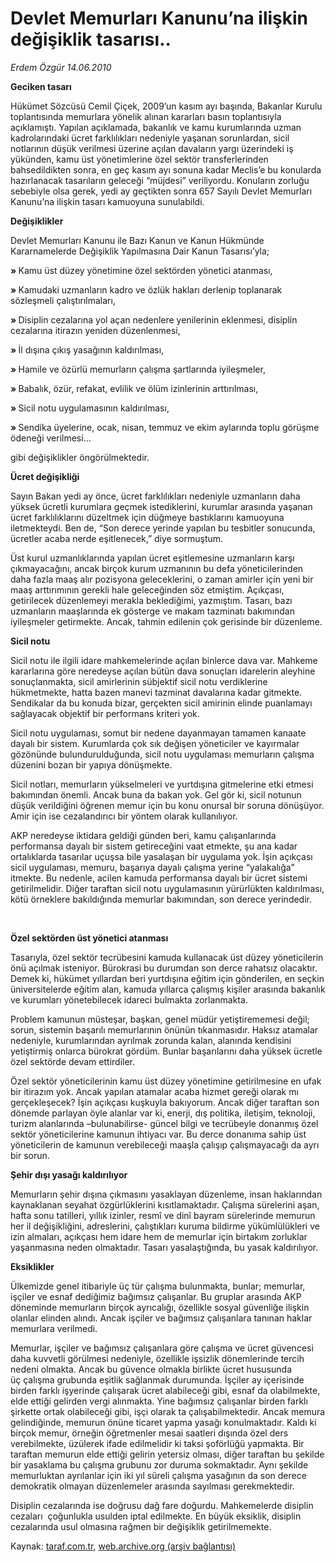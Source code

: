 # Devlet Memurları Kanunu’na ilişkin değişiklik tasarısı..

*Erdem Özgür 14.06.2010*

<div class="yazi">
<p><b>Geciken tasarı</b></p>
<p>Hükümet Sözcüsü Cemil Çiçek, 2009’un kasım ayı başında, Bakanlar Kurulu toplantısında memurlara yönelik alınan kararları basın toplantısıyla açıklamıştı. Yapılan açıklamada, bakanlık ve kamu kurumlarında uzman kadrolarındaki ücret farklılıkları nedeniyle yaşanan sorunlardan, sicil notlarının düşük verilmesi üzerine açılan davaların yargı üzerindeki iş yükünden, kamu üst yönetimlerine özel sektör transferlerinden bahsedildikten sonra, en geç kasım ayı sonuna kadar Meclis’e bu konularda hazırlanacak tasarıların geleceği “müjdesi” veriliyordu. Konuların zorluğu sebebiyle olsa gerek, yedi ay geçtikten sonra 657 Sayılı Devlet Memurları Kanunu’na ilişkin tasarı kamuoyuna sunulabildi.</p>
<p><b>Değişiklikler</b></p>
<p>Devlet Memurları Kanunu ile Bazı Kanun ve Kanun Hükmünde Kararnamelerde Değişiklik Yapılmasına Dair Kanun Tasarısı’yla;</p>
<p><b>»</b><b> </b>Kamu üst düzey yönetimine özel sektörden yönetici atanması,</p>
<p><b>»</b><b> </b>Kamudaki uzmanların kadro ve özlük hakları derlenip toplanarak sözleşmeli çalıştırılmaları,</p>
<p><b>»</b><b> </b>Disiplin cezalarına yol açan nedenlere yenilerinin eklenmesi, disiplin cezalarına itirazın yeniden düzenlenmesi,</p>
<p><b>»</b><b> </b>İl dışına çıkış yasağının kaldırılması,</p>
<p><b>»</b><b> </b>Hamile ve özürlü memurların çalışma şartlarında iyileşmeler,</p>
<p><b>»</b><b> </b>Babalık, özür, refakat, evlilik ve ölüm izinlerinin arttırılması,</p>
<p><b>»</b><b> </b>Sicil notu uygulamasının kaldırılması,</p>
<p><b>»</b><b> </b>Sendika üyelerine, ocak, nisan, temmuz ve ekim aylarında toplu görüşme ödeneği verilmesi...</p>
<p>gibi değişiklikler öngörülmektedir.  <br/></p>
<p><b>Ücret değişikliği</b></p>
<p>Sayın Bakan yedi ay önce, ücret farklılıkları nedeniyle uzmanların daha yüksek ücretli kurumlara geçmek istediklerini, kurumlar arasında yaşanan ücret farklılıklarını düzeltmek için düğmeye bastıklarını kamuoyuna iletmekteydi. Ben de, “Son derece yerinde yapılan bu tesbitler sonucunda, ücretler acaba nerde eşitlenecek,” diye sormuştum.</p>
<p>Üst kurul uzmanlıklarında yapılan ücret eşitlemesine uzmanların karşı çıkmayacağını, ancak birçok kurum uzmanının bu defa yöneticilerinden daha fazla maaş alır pozisyona geleceklerini, o zaman amirler için yeni bir maaş arttırımının gerekli hale geleceğinden söz etmiştim. Açıkçası, getirilecek düzenlemeyi merakla beklediğimi, yazmıştım. Tasarı, bazı uzmanların maaşlarında ek gösterge ve makam tazminatı bakımından iyileşmeler getirmekte. Ancak, tahmin edilenin çok gerisinde bir düzenleme. <br/></p>
<p><b>Sicil notu</b></p>
<p>Sicil notu ile ilgili idare mahkemelerinde açılan binlerce dava var. Mahkeme kararlarına göre neredeyse açılan bütün dava sonuçları idarelerin aleyhine sonuçlanmakta, sicil amirlerinin sübjektif sicil notu verdiklerine hükmetmekte, hatta bazen manevi tazminat davalarına kadar gitmekte. Sendikalar da bu konuda bizar, gerçekten sicil amirinin elinde puanlamayı sağlayacak objektif bir performans kriteri yok.</p>
<p>Sicil notu uygulaması, somut bir nedene dayanmayan tamamen kanaate dayalı bir sistem. Kurumlarda çok sık değişen yöneticiler ve kayırmalar gözönünde bulundurulduğunda, sicil notu uygulaması memurların çalışma düzenini bozan bir yapıya dönüşmekte.</p>
<p>Sicil notları, memurların yükselmeleri ve yurtdışına gitmelerine etki etmesi bakımından önemli. Ancak buna da bakan yok. Gel gör ki, sicil notunun düşük verildiğini öğrenen memur için bu konu onursal bir soruna dönüşüyor. Amir için ise cezalandırıcı bir yöntem olarak kullanılıyor.</p>
<p>AKP neredeyse iktidara geldiği günden beri, kamu çalışanlarında performansa dayalı bir sistem getireceğini vaat etmekte, şu ana kadar ortalıklarda tasarılar uçuşsa bile yasalaşan bir uygulama yok. İşin açıkçası sicil uygulaması, memuru, başarıya dayalı çalışma yerine “yalakalığa” itmekte. Bu nedenle, acilen kamuda performansa dayalı bir ücret sistemi getirilmelidir. Diğer taraftan sicil notu uygulamasının yürürlükten kaldırılması, kötü örneklere bakıldığında memurlar bakımından, son derece yerindedir.</p>
<p>   </p>
<p><b>Özel sektörden üst yönetici atanması</b></p>
<p>Tasarıyla, özel sektör tecrübesini kamuda kullanacak üst düzey yöneticilerin önü açılmak isteniyor. Bürokrasi bu durumdan son derce rahatsız olacaktır. Demek ki, hükümet yıllardan beri yurtdışına eğitim için gönderilen, en seçkin üniversitelerde eğitim alan, kamuda yıllarca çalışmış kişiler arasında bakanlık ve kurumları yönetebilecek idareci bulmakta zorlanmakta.</p>
<p>Problem kamunun müsteşar, başkan, genel müdür yetiştirememesi değil; sorun, sistemin başarılı memurlarının önünün tıkanmasıdır. Haksız atamalar nedeniyle, kurumlarından ayrılmak zorunda kalan, alanında kendisini yetiştirmiş onlarca bürokrat gördüm. Bunlar başarılarını daha yüksek ücretle özel sektörde devam ettirdiler.</p>
<p>Özel sektör yöneticilerinin kamu üst düzey yönetimine getirilmesine en ufak bir itirazım yok. Ancak yapılan atamalar acaba hizmet gereği olarak mı gerçekleşecek? İşin açıkçası kuşkuyla bakıyorum. Ancak diğer taraftan son dönemde parlayan öyle alanlar var ki, enerji, dış politika, iletişim, teknoloji, turizm alanlarında –bulunabilirse- güncel bilgi ve tecrübeyle donanmış özel sektör yöneticilerine kamunun ihtiyacı var. Bu derce donanıma sahip üst yöneticilerin de kamunun verebileceği maaşla çalışıp çalışmayacağı da ayrı bir sorun.  <br/></p>
<p><b>Şehir dışı yasağı kaldırılıyor</b></p>
<p>Memurların şehir dışına çıkmasını yasaklayan düzenleme, insan haklarından kaynaklanan seyahat özgürlüklerini kısıtlamaktadır. Çalışma sürelerini aşan, hafta sonu tatilleri, yıllık izinler, resmî ve dinî bayram sürelerinde memurun her il değişikliğini, adreslerini, çalıştıkları kuruma bildirme yükümlülükleri ve izin almaları, açıkçası hem idare hem de memurlar için birtakım zorluklar yaşanmasına neden olmaktadır. Tasarı yasalaştığında, bu yasak kaldırılıyor. <br/></p>
<p><b>Eksiklikler</b></p>
<p>Ülkemizde genel itibariyle üç tür çalışma bulunmakta, bunlar; memurlar, işçiler ve esnaf dediğimiz bağımsız çalışanlar. Bu gruplar arasında AKP döneminde memurların birçok ayrıcalığı, özellikle sosyal güvenliğe ilişkin olanlar elinden alındı. Ancak işçiler ve bağımsız çalışanlara tanınan haklar memurlara verilmedi.</p>
<p>Memurlar, işçiler ve bağımsız çalışanlara göre çalışma ve ücret güvencesi daha kuvvetli görülmesi nedeniyle, özellikle işsizlik dönemlerinde tercih nedeni olmakta. Ancak bu güvence olmakla birlikte ücret hususunda üç çalışma grubunda eşitlik sağlanmak durumunda. İşçiler ay içerisinde birden farklı işyerinde çalışarak ücret alabileceği gibi, esnaf da olabilmekte, elde ettiği gelirden vergi alınmakta. Yine bağımsız çalışanlar birden farklı şirkette ortak olabileceği gibi, işçi olarak ta çalışabilmektedir. Ancak memura gelindiğinde, memurun önüne ticaret yapma yasağı konulmaktadır. Kaldı ki birçok memur, örneğin öğretmenler mesai saatleri dışında özel ders verebilmekte, üzülerek ifade edilmelidir ki taksi şoförlüğü yapmakta. Bir taraftan memurun elde ettiği gelirin yetersiz olması, diğer taraftan bu şekilde bir yasaklama bu çalışma grubunu zor duruma sokmaktadır. Aynı şekilde memurluktan ayrılanlar için iki yıl süreli çalışma yasağının da son derece demokratik olmayan düzenlemeler arasında sayılması gerekmektedir.</p>
<p>Disiplin cezalarında ise doğrusu dağ fare doğurdu. Mahkemelerde disiplin cezaları  çoğunlukla usulden iptal edilmekte. En büyük eksiklik, disiplin cezalarında usul olmasına rağmen bir değişiklik getirilmemekte.</p></div>

Kaynak: [taraf.com.tr](http://www.taraf.com.tr:80/erdem-ozgur/makale-devlet-memurlari-kanunu-na-iliskin-degisiklik.htm), [web.archive.org (arşiv bağlantısı)](http://web.archive.org/web/20100617222858/http://www.taraf.com.tr:80/erdem-ozgur/makale-devlet-memurlari-kanunu-na-iliskin-degisiklik.htm)
